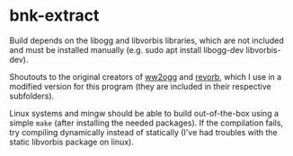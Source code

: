 # bnk-extract

Build depends on the libogg and libvorbis libraries, which are not included and must be installed manually (e.g. sudo apt install libogg-dev libvorbis-dev).

Shoutouts to the original creators of [ww2ogg](https://github.com/hcs64/ww2ogg) and [revorb](https://github.com/jonboydell/revorb-nix), which I use in a modified version for this program (they are included in their respective subfolders).

Linux systems and mingw should be able to build out-of-the-box using a simple ``make`` (after installing the needed packages). If the compilation fails, try compiling dynamically instead of statically (I've had troubles with the static libvorbis package on linux).
